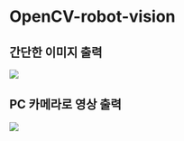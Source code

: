 # OpenCV-robot-vision
## 간단한 이미지 출력
<img src='https://user-images.githubusercontent.com/87973617/222629412-391e4d0b-3a8b-4bee-872b-a8cbef60cc3c.PNG'>

## PC 카메라로 영상 출력
<img src='https://user-images.githubusercontent.com/87973617/222633697-9dc92c90-ae13-4db5-9c5f-5e4767a66816.gif'>
